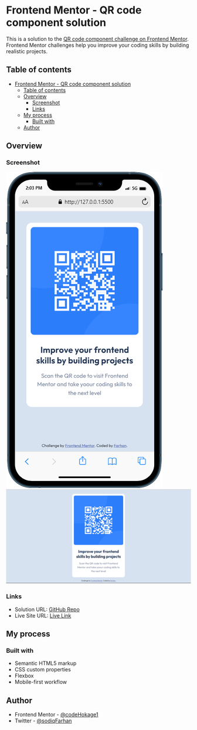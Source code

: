 # Frontend Mentor - QR code component solution

This is a solution to the [QR code component challenge on Frontend Mentor](https://www.frontendmentor.io/challenges/qr-code-component-iux_sIO_H). Frontend Mentor challenges help you improve your coding skills by building realistic projects. 

## Table of contents

- [Frontend Mentor - QR code component solution](#frontend-mentor---qr-code-component-solution)
  - [Table of contents](#table-of-contents)
  - [Overview](#overview)
    - [Screenshot](#screenshot)
    - [Links](#links)
  - [My process](#my-process)
    - [Built with](#built-with)
  - [Author](#author)


## Overview

### Screenshot

![Mobile View of project](./images/mobileView.png)
![Deskop View of project](./images/desktopView.png)

### Links

- Solution URL: [GitHub Repo](https://github.com/codeHokage1/frontendMasters/qrCode)
- Live Site URL: [Live Link](https://codehokage1.github.io/frontendMasters/qrCode/)

## My process

### Built with

- Semantic HTML5 markup
- CSS custom properties
- Flexbox
- Mobile-first workflow

## Author

- Frontend Mentor - [@codeHokage1](https://www.frontendmentor.io/profile/codeHokage1)
- Twitter - [@sodiqFarhan](https://www.twitter.com/sodiqfarhan)
